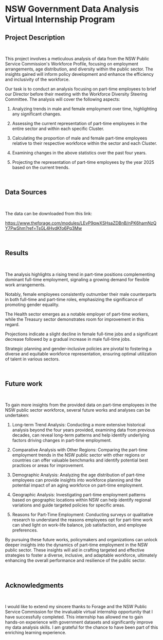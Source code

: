 
# NSW Government Data Analysis Virtual Internship Program

## Project Description
<br>


This project involves a meticulous analysis of data from the NSW Public Service Commission's Workforce Profile, focusing on employment arrangements, age distribution, and diversity within the public sector. The insights gained will inform policy development and enhance the efficiency and inclusivity of the workforce.

Our task is to conduct an analysis focusing on part-time employees to brief our Director before their meeting with the Workforce Diversity Steering Committee. The analysis will cover the following aspects:

1. Analyzing trends in male and female employment over time, highlighting any significant changes.

2. Assessing the current representation of part-time employees in the entire sector and within each specific Cluster.

3. Calculating the proportion of male and female part-time employees relative to their respective workforce within the sector and each Cluster.

4. Examining changes in the above statistics over the past four years.

5. Projecting the representation of part-time employees by the year 2025 based on the current trends.

<br>


## Data Sources
<br>

The data can be downloaded from this link:

https://www.theforage.com/modules/LEvP9qwXSHsaZDBnB/nPK6hamNzQY7PwShm?ref=TsGL4HvdKfo6Pq3Mw

<br>




## Results 
<br>



The analysis highlights a rising trend in part-time positions complementing dominant full-time employment, signaling a growing demand for flexible work arrangements. 

Notably, female employees consistently outnumber their male counterparts in both full-time and part-time roles, emphasizing the significance of promoting gender equality. 

The Health sector emerges as a notable employer of part-time workers, while the Treasury sector demonstrates room for improvement in this regard. 

Projections indicate a slight decline in female full-time jobs and a significant decrease followed by a gradual increase in male full-time jobs. 

Strategic planning and gender-inclusive policies are pivotal to fostering a diverse and equitable workforce representation, ensuring optimal utilization of talent in various sectors.


<br>

## Future work
<br>

To gain more insights from the provided data on part-time employees in the NSW public sector workforce, several future works and analyses can be undertaken:

1. Long-term Trend Analysis: Conducting a more extensive historical analysis beyond the four years provided, examining data from previous decades, can reveal long-term patterns and help identify underlying factors driving changes in part-time employment.

2. Comparative Analysis with Other Regions: Comparing the part-time employment trends in the NSW public sector with other regions or countries can offer valuable benchmarks and identify potential best practices or areas for improvement.

3. Demographic Analysis: Analyzing the age distribution of part-time employees can provide insights into workforce planning and the potential impact of an aging workforce on part-time employment.

4. Geographic Analysis: Investigating part-time employment patterns based on geographic locations within NSW can help identify regional variations and guide targeted policies for specific areas.

5. Reasons for Part-Time Employment: Conducting surveys or qualitative research to understand the reasons employees opt for part-time work can shed light on work-life balance, job satisfaction, and employee preferences.

By pursuing these future works, policymakers and organizations can unlock deeper insights into the dynamics of part-time employment in the NSW public sector. These insights will aid in crafting targeted and effective strategies to foster a diverse, inclusive, and adaptable workforce, ultimately enhancing the overall performance and resilience of the public sector.




<br>

## Acknowledgments

<br>


I would like to extend my sincere thanks to Forage and the NSW Public Service Commission for the invaluable virtual internship opportunity that I have successfully completed. This internship has allowed me to gain hands-on experience with government datasets and significantly improve my data analysis skills. I am grateful for the chance to have been part of this enriching learning experience.